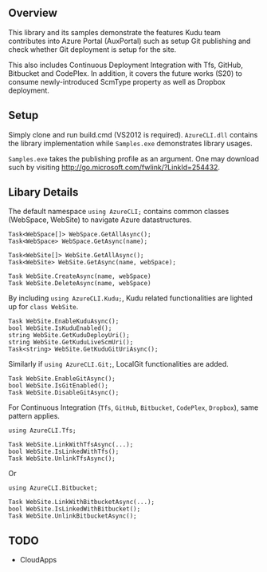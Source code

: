 
## Overview

This library and its samples demonstrate the features Kudu team contributes into Azure Portal (AuxPortal) such as setup Git publishing and check whether Git deployment is setup for the site.

This also includes Continuous Deployment Integration with Tfs, GitHub, Bitbucket and CodePlex.   In addition, it covers the future works (S20) to consume newly-introduced ScmType property as well as Dropbox deployment.

## Setup

Simply clone and run build.cmd (VS2012 is required).  `AzureCLI.dll` contains the library implementation while `Samples.exe` demonstrates library usages.

`Samples.exe` takes the publishing profile as an argument.  One may download such by visiting http://go.microsoft.com/fwlink/?LinkId=254432. 

## Libary Details

The default namespace `using AzureCLI;` contains common classes (WebSpace, WebSite) to navigate Azure datastructures.     

    Task<WebSpace[]> WebSpace.GetAllAsync();
    Task<WebSpace> WebSpace.GetAsync(name);

    Task<WebSite[]> WebSite.GetAllAsync();
    Task<WebSite> WebSite.GetAsync(name, webSpace);

    Task WebSite.CreateAsync(name, webSpace)
    Task WebSite.DeleteAsync(name, webSpace)

By including `using AzureCLI.Kudu;`, Kudu related functionalities are lighted up for `class WebSite`.

    Task WebSite.EnableKuduAsync();
    bool WebSite.IsKuduEnabled();
    string WebSite.GetKuduDeployUri();
    string WebSite.GetKuduLiveScmUri();
    Task<string> WebSite.GetKuduGitUriAsync();

Similarly if `using AzureCLI.Git;`, LocalGit functionalities are added.

    Task WebSite.EnableGitAsync();
    bool WebSite.IsGitEnabled();
    Task WebSite.DisableGitAsync();

For Continuous Integration (`Tfs`, `GitHub`, `Bitbucket`, `CodePlex`, `Dropbox`), same pattern applies.

    using AzureCLI.Tfs;
    
    Task WebSite.LinkWithTfsAsync(...);
    bool WebSite.IsLinkedWithTfs();
    Task WebSite.UnlinkTfsAsync();

Or

    using AzureCLI.Bitbucket;
    
    Task WebSite.LinkWithBitbucketAsync(...);
    bool WebSite.IsLinkedWithBitbucket();
    Task WebSite.UnlinkBitbucketAsync();


## TODO

  * CloudApps
